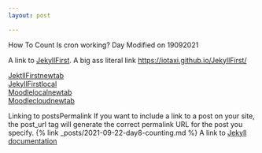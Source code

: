 ```yaml
---
layout: post

---
```


How To Count
Is cron working?
Day 
Modified on 19092021


A link to [JekyllFirst](https://iotaxi.github.io/JekyllFirst/). A big ass literal link <https://iotaxi.github.io/JekyllFirst/>

<a href="https://iotaxi.github.io/JekyllFirst/" target="_blank">JektllFirstnewtab</a>  
<a href="http://localhost:4000/JekyllFirst/" target="_blank">JekyllFirstlocal</a>  
<a href="http://localhost/" target="_blank">Moodlelocalnewtab</a>  
<a href="https://appliedmaths.moodlecloud.com/login/index.php" target="_blank">Moodlecloudnewtab</a>  


Linking to postsPermalink
If you want to include a link to a post on your site, the post_url tag will generate the correct permalink URL for the post you specify.
{% link _posts/2021-09-22-day8-counting.md %} 
A link to [Jekyll documentation](https://jekyllrb.com/docs/liquid/tags/#linking-to-posts/)  

